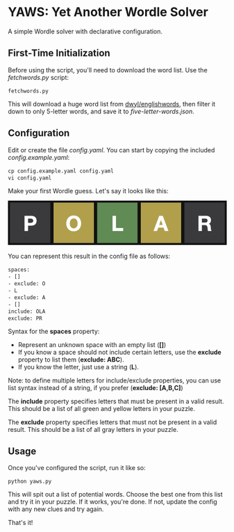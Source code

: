 # YAWS: Yet Another Wordle Solver

A simple Wordle solver with declarative configuration.

## First-Time Initialization

Before using the script, you'll need to download the word list. Use the _fetchwords.py_ script:

```
fetchwords.py
```

This will download a huge word list from [dwyl/englishwords](https://github.com/dwyl/english-words), then filter it down to only 5-letter words, and save it to _five-letter-words.json_.

## Configuration

Edit or create the file _config.yaml_. You can start by copying the included _config.example.yaml_:

```
cp config.example.yaml config.yaml
vi config.yaml
```

Make your first Wordle guess. Let's say it looks like this:

![POLAR](assets/example.png)

You can represent this result in the config file as follows:

```
spaces:
- []
- exclude: O
- L
- exclude: A
- []
include: OLA
exclude: PR
```

Syntax for the **spaces** property:
- Represent an unknown space with an empty list (**[]**)
- If you know a space should not include certain letters, use the **exclude** property to list them (**exclude: ABC**).
- If you know the letter, just use a string (**L**).

Note: to define multiple letters for include/exclude properties, you can use list syntax instead of a string, if you prefer (**exclude: [A,B,C]**)

The **include** property specifies letters that must be present in a valid result. This should be a list of all green and yellow letters in your puzzle.

The **exclude** property specifies letters that must not be present in a valid result. This should be a list of all gray letters in your puzzle.

## Usage

Once you've configured the script, run it like so:

```
python yaws.py
```

This will spit out a list of potential words. Choose the best one from this list and try it in your puzzle. If it works, you're done. If not, update the config with any new clues and try again.

That's it!